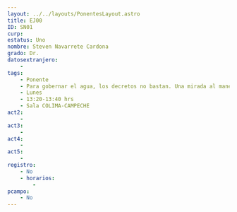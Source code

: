 ```yaml
---
layout: ../../layouts/PonentesLayout.astro
title: EJ00
ID: SN01
curp: 
estatus: Uno
nombre: Steven Navarrete Cardona
grado: Dr.
datosextranjero:
    - 
tags:
    - Ponente
    - Para gobernar el agua, los decretos no bastan. Una mirada al manejo de las sequías en Bogotá en los siglos XIX-XX
    - Lunes
    - 13:20-13:40 hrs
    - Sala COLIMA-CAMPECHE
act2: 
    - 
act3: 
    - 
act4: 
    - 
act5: 
    - 
registro:
    - No
    - horarios:
        -
pcampo:
    - No
---
```

